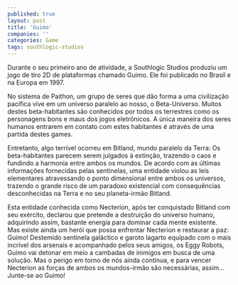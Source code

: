 ```yaml
---
published: true
layout: post
title: 'Guimo'
companies: ''
categories: Game
tags: southlogic-studios
---
```

Durante o seu primeiro ano de atividade, a Southlogic Studios produziu um jogo de tiro 2D de plataformas chamado Guimo. Ele foi publicado no Brasil e na Europa em 1997.

No sistema de Paithon, um grupo de seres que dão forma a uma civilização pacífica vive em um universo paralelo ao nosso, o Beta-Universo. Muitos destes beta-habitantes são conhecidos por todos os terrestres como os personagens bons e maus dos jogos eletrônicos. A única maneira dos seres humanos entrarem em contato com estes habitantes é através de uma partida destes games.




Entretanto, algo terrível ocorreu em Bitland, mundo paralelo da Terra: Os beta-habitantes parecem serem julgados à extinção, trazendo o caos e fundindo a harmonia entre ambos os mundos. De acordo com as últimas informações fornecidas pelas sentinelas, uma entidade violou as leis elementares atravessando o ponto dimensional entre ambos os universos, trazendo o grande risco de um paradoxo existencial com consequências desconhecidas na Terra e no seu planeta-irmão Bitland.




Esta entidade conhecida como Necterion, após ter conquistado Bitland com seu exército, declarou que pretende a destruição do universo humano, adquirindo assim, bastante energia para dominar cada mente existente. Mas existe ainda um herói que possa enfrentar Necterion e restaurar a paz: Guimo! Destemido sentinela galáctico e garoto lagarto equipado com o mais incrível dos arsenais e acompanhado pelos seus amigos, os Eggy Robots, Guimo vai detonar em meio a cambadas de inimigos em busca de uma solução. Mas o perigo em torno de nós ainda continua, e para vencer Necterion as forças de ambos os mundos-irmão são necessárias, assim... Junte-se ao Guimo!





